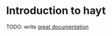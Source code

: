 # Introduction to hayt

TODO: write [great documentation](http://jacobian.org/writing/great-documentation/what-to-write/)
